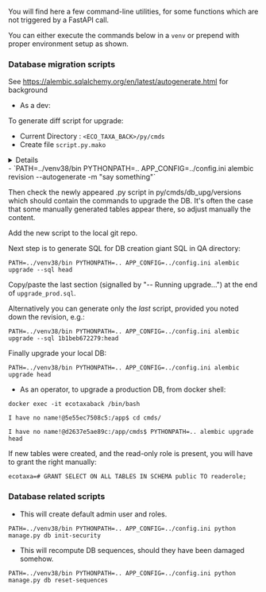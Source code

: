 You will find here a few command-line utilities, for some functions which are not triggered by a FastAPI call.

You can either execute the commands below in a `venv` or prepend with proper environment setup as shown.

### Database migration scripts

See https://alembic.sqlalchemy.org/en/latest/autogenerate.html for background

* As a dev:

To generate diff script for upgrade:
- Current Directory : `<ECO_TAXA_BACK>/py/cmds`
- Create file `script.py.mako`
<details>

```
"""${message}

Revision ID: ${up_revision}
Revises: ${down_revision}
Create Date: ${create_date}

"""

# revision identifiers, used by Alembic.
revision = ${repr(up_revision)}
down_revision = ${repr(down_revision)}

from alembic import op
import sqlalchemy as sa
${imports if imports else ""}

def upgrade():
    ${upgrades if upgrades else "pass"}


def downgrade():
    ${downgrades if downgrades else "pass"}
```

</details>
- `PATH=../venv38/bin PYTHONPATH=.. APP_CONFIG=../config.ini alembic revision --autogenerate -m "say something"`

Then check the newly appeared .py script in py/cmds/db_upg/versions which should contain the commands to upgrade the DB. It's often the case that
some manually generated tables appear there, so adjust manually the content.

Add the new script to the local git repo.

Next step is to generate SQL for DB creation giant SQL in QA directory:

`PATH=../venv38/bin PYTHONPATH=.. APP_CONFIG=../config.ini alembic upgrade --sql head
`

Copy/paste the last section (signalled by "-- Running upgrade...") at the end of `upgrade_prod.sql`.

Alternatively you can generate only the _last_ script, provided you noted down the revision, e.g.:

`PATH=../venv38/bin PYTHONPATH=.. APP_CONFIG=../config.ini alembic upgrade --sql 1b1beb672279:head
`

Finally upgrade your local DB:

`PATH=../venv38/bin PYTHONPATH=.. APP_CONFIG=../config.ini alembic upgrade head
`

* As an operator, to upgrade a production DB, from docker shell:

```
docker exec -it ecotaxaback /bin/bash

I have no name!@5e55ec7508c5:/app$ cd cmds/

I have no name!@d2637e5ae89c:/app/cmds$ PYTHONPATH=.. alembic upgrade head
```

If new tables were created, and the read-only role is present, you will have to grant the right manually:

`ecotaxa=# GRANT SELECT ON ALL TABLES IN SCHEMA public TO readerole;
`

### Database related scripts

* This will create default admin user and roles.

`PATH=../venv38/bin PYTHONPATH=.. APP_CONFIG=../config.ini python manage.py db init-security
`

* This will recompute DB sequences, should they have been damaged somehow.

`PATH=../venv38/bin PYTHONPATH=.. APP_CONFIG=../config.ini python manage.py db reset-sequences
`
